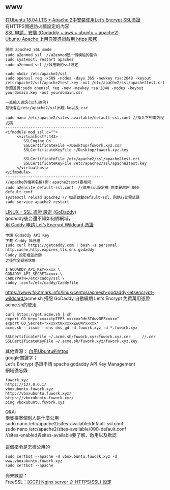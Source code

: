## www

<a href="https://medium.com/@rommelhong/%E5%9C%A8ubuntu-18-04-lts-apache-2%E4%B8%AD%E5%AE%89%E8%A3%9D%E4%BD%BF%E7%94%A8lets-encrypt-ssl%E6%86%91%E8%AD%89-d2957a0b070f">在Ubuntu 18.04 LTS + Apache 2中安裝使用Let’s Encrypt SSL憑證</a><br>
有HTTPS開通防火牆設定的內容<br>
<a href="https://www.latech.tw/2017/12/ssl-godaddy-aws-ubuntu-apache2.html">SSL 申請、安裝 (Godaddy + aws + ubuntu + apache2)</a><br>
<a href="https://ccnrz.wordpress.com/2017/05/04/%E5%9C%A8-ubuntu-apache-%E4%B8%8A%E5%95%9F%E7%94%A8-https-%E8%87%AA%E7%B0%BD%E6%86%91%E8%AD%89/">Ubuntu Apache 上用自簽憑證啟用 https 服務</a>

~~~
開啟 apache2 SSL mode
sudo a2enmod ssl  //a2enmod是一個模組的指令
sudo systemctl restart apache2
sudo a2enmod ssl //啟用新的ssl設定

sudo mkdir /etc/apache2/ssl
sudo openssl req -x509 -nodes -days 365 -newkey rsa:2048 -keyout /etc/apache2/ssl/apache2test.key -out /etc/apache2/ssl/apache2test.crt
參照差異:sudo openssl req -new -newkey rsa:2048 -nodes -keyout yourdomain.key -out yourdomain.csr

一直輸入資訊(以fu為例)
最後會在/etc/apache2/ssl出現.ke以及.csr

sudo nano /etc/apache2/sites-available/default-ssl.conf //插入下列兩列程式碼
-------------------------------------------
<ifmodule mod_ssl.c="">
     <virtualhost*:443>
        SSLEngine On
        SSLCertificateFile ~/Desktop/fuwork.xyz.csr
        SSLCertificateKeyFile ~/Desktop/fuwork.xyz.key

        SSLCertificateFile /etc/apache2/ssl/apache2test.crt
        SSLCertificateKeyFile /etc/apache2/ssl/apache2test.key
     </virtualhost>
</ifmodule>
-------------------------------------------
//apache的檔案名稱(例：apache2test)要相同
sudo a2ensite default-ssl.conf  //改用ssl設定檔 原本是啟用 000-default.conf
systemctl reload apache2 // 如須啟動default-ssl，則執行此程式碼
sudo service apache2 restart
~~~

<a href="https://www.webteach.tw/?p=903">LINUX – SSL 憑證 設定 (GoDaddy)</a><br>
godaddy後台還不知如何綁網域，<br>
<a href="https://blog.wu-boy.com/2018/07/caddy-lets-encrypt-wildcard-certificate/comment-page-1/">用 Caddy 申請 Let’s Encrypt Wildcard 憑證</a><br>

~~~
申請 Godaddy API Key
下載 Caddy 執行檔
sudo curl https://getcaddy.com | bash -s personal http.cache,http.expires,tls.dns.godaddy
Caddy 設定檔並啟動
之後完全疑惑狀態

$ GODADDY_API_KEY=xxxx \
GODADDY_API_SECRET=xxxx \
CADDYPATH=/etc/caddy/ssl \
caddy -conf=/etc/caddy/Caddyfile
~~~

<a href="">https://www.footmark.info/linux/centos/acmesh-godaddy-letsencrypt-wildcard/</a>acme.sh 搭配 GoDaddy 自動續期 Let's Encrypt 免費萬用憑證<br>
acme.sh的使用

~~~
curl https://get.acme.sh | sh
export GD_Key="xxxxxtpTEP3_xxxxxx9dn3Tdwv8PZxxxxx"
export GD_Secret="xxxxxtmxxxxxZwuWrxxxxx"
acme.sh --issue --dns dns_gd -d fuwork.xyz -d *.fuwork.xyz

SSLCertificateFile ~/.acme.sh/fuwork.xyz/fuwork.xyz.cer     //.cer
SSLCertificateKeyFile ~/.acme.sh/fuwork.xyz/fuwork.xyz.key
~~~

其他資源：
<a href="https://chyuan3c.pixnet.net/blog/post/167336994">啟用Ubuntu的https</a><br>
google關鍵字；<br>
Let's Encrypt 憑證申請 apache godaddy API Key Management<br>
網域備忘錄

~~~
fuwork.xyz
https://127.0.0.1/
vboxubuntu.fuwork.xyz
http://vboxubuntu.fuwork.xyz/
https://vboxubuntu.fuwork.xyz/
ping vboxubuntu.fuwork.xyz
~~~

Q&A:<br>
兩隻檔案個別人是什麼公用<br>
sudo nano /etc/apache2/sites-available/default-ssl.conf<br>
sudo nano /etc/apache2/sites-available/000-default.conf<br>
//sites-enabled與sites-available要了解，啟用以及默認<br>
<br>
這個指令是怎樣公用的<br>

~~~
sudo certbot --apache -d vboxubuntu.fuwork.xyz -d www.vboxubuntu.fuwork.xyz
sudo certbot --apache
~~~

尚未練習：<br>
FreeSSL：<a href="https://ithelp.ithome.com.tw/articles/10228781">[GCP] Nginx server 之 HTTPS(SSL) 設定</a><br>
<a href=""></a><br>
<a href=""></a><br>

